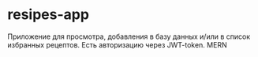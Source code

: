 ﻿# resipes-app

Приложение для просмотра, добавления в базу данных и/или в список избранных рецептов. Есть авторизацию через JWT-token. MERN
